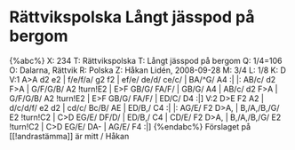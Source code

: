 # Rättvikspolska Långt jässpod på bergom

{%abc%}
X: 234
T: Rättvikspolska
T: Långt jässpod på bergom
Q: 1/4=106
O: Dalarna, Rättvik
R: Polska
Z: Håkan Lidén, 2008-09-28
M: 3/4
L: 1/8
K: D
V:1
A>A d2 e2  | f/e/f/a/ g2 f2 | ef/e/ de/d/ ce/c/ | BA/^G/ A4 :|
|: AB/c/ d2 F>A | G/F/G/B/ A2 !turn!E2 | E>F GB/G/ FA/F/ | GB/G/ A4 |
AB/c/ d2 F>A | G/F/G/B/ A2 !turn!E2 | E>F GB/G/ FA/F/ | ED/C/ D4 :|]
V:2
D>E F2 A2 | d/c/d/f/ e2 d2 | cd/c/ Bc/B/ AE | ED/B,/ C4 :|
|: AG/E/ F2 D>A, | B,/A,/B,/G/ E2 !turn!C2 | C>D EG/E/ DF/D/ | ED/B,/ C4 |
CD/E/ F2 D>A, | B,/A,/B,/G/ E2 !turn!C2 | C>D EG/E/ DA- | AG/E/ F4 :|] 
{%endabc%}
Förslaget på [[!andrastämma]] är mitt / Håkan

